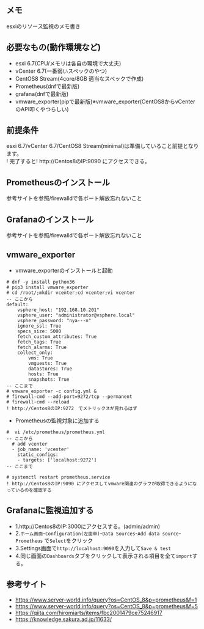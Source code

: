 ## メモ
esxiのリソース監視のメモ書き

## 必要なもの(動作環境など)
- esxi 6.7(CPU/メモリは各自の環境で大丈夫)
- vCenter 6.7(一番弱いスペックのやつ)
- CentOS8 Stream(4core/8GB 適当なスペックで作成)
- Prometheus(dnfで最新版)
- grafana(dnfで最新版)
- vmware_exporter(pipで最新版)※vmware_exporter(CentOS8からvCenterのAPI叩くやつらしい)

## 前提条件
esxi 6.7/vCenter 6.7/CentOS8 Stream(minimal)は準備していること前提となります。  
! 完了すると! http://Centos8のIP:9090 にアクセスできる。

## Prometheusのインストール
参考サイトを参照/firewalldで各ポート解放忘れないこと

## Grafanaのインストール
参考サイトを参照/firewalldで各ポート解放忘れないこと

## vmware_exporter
- vmware_exporterのインストールと起動
```
# dnf -y install python36
# pip3 install vmware_exporter
# cd /root/;mkdir vcenter;cd vcenter;vi vcenter
-- ここから
default:
    vsphere_host: "192.168.10.201"
    vsphere_user: "administrator@vsphere.local"
    vsphere_password: "nya---n"
    ignore_ssl: True
    specs_size: 5000
    fetch_custom_attributes: True
    fetch_tags: True
    fetch_alarms: True
    collect_only:
        vms: True
        vmguests: True
        datastores: True
        hosts: True
        snapshots: True
-- ここまで
# vmware_exporter -c config.yml &
# firewall-cmd --add-port=9272/tcp --permanent
# firewall-cmd --reload
! http://Centos8のIP:9272　でメトリックスが見れるはず
```
- Prometheusの監視対象に追加する
```
#  vi /etc/prometheus/prometheus.yml
-- ここから
  # add vcenter
  - job_name: 'vcenter'
    static_configs:
    - targets: ['localhost:9272']    
-- ここまで

# systemctl restart prometheus.service
! http://Centos8のIP:9090 にアクセスしてvmware関連のグラフが取得できるようになっているのを確認する
```

## Grafanaに監視追加する
- 1.http://Centos8のIP:3000にアクセスする。(admin/admin)
- 2.`ホーム画面`-`Configuration(左歯車)`-`Data Sources`-`Add data source`-`Prometheus` で`Select`をクリック
- 3.Settings画面で`http://localhost:9090`を入力して`Save & test`
- 4.同じ画面の`Dashboards`タブをクリックして表示される項目を全て`import`する。

## 
## 参考サイト
- https://www.server-world.info/query?os=CentOS_8&p=prometheus&f=1
- https://www.server-world.info/query?os=CentOS_8&p=prometheus&f=5
- https://qiita.com/hiromiarts/items/fbc2001479ce75246917
- https://knowledge.sakura.ad.jp/11633/
